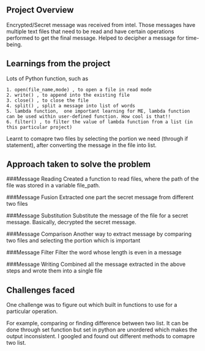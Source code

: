 ## Project Overview

 Encrypted/Secret message was received from intel. Those messages have multiple text files that need to be read and have certain operations performed to get the final message. Helped to decipher a message for time-being.


## Learnings from the project

 Lots of Python function, such as 
 
    1. open(file_name,mode) , to open a file in read mode 
    2. write() , to append into the existing file 
    3. close() , to close the file 
    4. split() , split a message into list of words 
    5. lambda function,  one important learning for ME, lambda function can be used within user-defined function. How cool is that!! 
    6. filter() , to filter the value of lambda function from a list (in this particular project)
    
Learnt to comapre two files by selecting the portion we need (through if statement), after converting the message in the file into list. 


## Approach taken to solve the problem


###Message Reading
Created a function to read files, where the path of the file was stored in a variable file_path. 

###Message Fusion
Extracted one part the secret message from different two files 

###Message Substitution 
Substitute the message of the file for a secret message. Basically, decrypted the secret message. 

###Message Comparison
Another way to extract message by comparing two files and selecting the portion which is important

###Message Filter
Filter the word whose length is even in a message 

###Message Writing 
Combined all the message extracted in the above steps and wrote them into a single file 


## Challenges faced

 One challenge was to figure out which built in functions to use for a particular operation. 

For example, comparing or finding difference between two list. It can be done through set function but set in python are unordered which makes the output inconsistent. I googled and found out different methods to comapre two list. 



